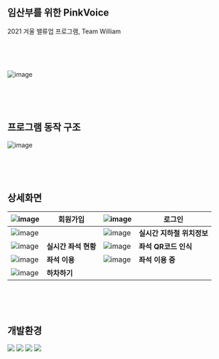 ## 임산부를 위한 PinkVoice

2021 겨울 밸류업 프로그램, Team William



<br><br><br>

![image](https://user-images.githubusercontent.com/45346786/109388003-dcdc5c00-7947-11eb-81e7-b5470001d925.png)


<br><br><br>




## 프로그램 동작 구조

![image](https://user-images.githubusercontent.com/45346786/109388022-f8dffd80-7947-11eb-8cad-f011af88ef6e.png)

<br><br><br>







## 상세화면

| ![image](https://user-images.githubusercontent.com/45346786/109388053-1dd47080-7948-11eb-84f5-fdba0f3c50d8.png) | 회원가입             | ![image](https://user-images.githubusercontent.com/45346786/109388080-38a6e500-7948-11eb-9ada-cb35463e436e.png) | **로그인**                 |
| ------------------------------------------------------------ | -------------------- | ------------------------------------------------------------ | -------------------------- |
| ![image](https://user-images.githubusercontent.com/45346786/109388137-99362200-7948-11eb-8b8e-0248453294c7.png) |                      | ![image](https://user-images.githubusercontent.com/45346786/109388147-a6eba780-7948-11eb-9aa8-bc084ee139e2.png) | **실시간 지하철 위치정보** |
| ![image](https://user-images.githubusercontent.com/45346786/109388175-cb478400-7948-11eb-88c4-9e18305e1b7f.png) | **실시간 좌석 현황** | ![image](https://user-images.githubusercontent.com/45346786/109388249-5163ca80-7949-11eb-88dc-476332813211.png) | **좌석 QR코드 인식**       |
| ![image](https://user-images.githubusercontent.com/45346786/109388186-e74b2580-7948-11eb-8d9a-8ca92e74ff29.png) | **좌석 이용**        | ![image](https://user-images.githubusercontent.com/45346786/109388188-e9ad7f80-7948-11eb-86e3-57c8d0ee72dd.png) | **좌석 이용 중**           |
| ![image](https://user-images.githubusercontent.com/45346786/109388189-ec0fd980-7948-11eb-96cd-f9c0126f63b8.png) | **하차하기**         |                                                              |                            |


<br><br><br>
## 개발환경
<p>
<img src="https://img.shields.io/badge/Arduino-blue">
<img src="https://img.shields.io/badge/Java-orange">
<img src="https://img.shields.io/badge/AndroidStudio-green">
<img src="https://img.shields.io/badge/firebase-black">
</p>
